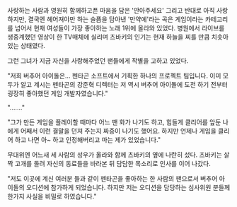사랑하는 사람과 영원히 함께하고픈 마음을 담은 '안아주세요' 그리고 반대로 아직 사랑하지만, 결국엔 헤어져야만 하는 슬픔을 담아낸 '만약에'라는 곡은 게임이라는 카테고리를 넘어서 현재 여성들이 가장 좋아하는 노래 1위에 올라와 있었다. 
병원에서 라이브를 생중계했던 영상이 한 TV매체에 실리며 츠바키의 인기는 현재 하늘을 찌를 만큼 치솟아 있는 상태였다. 

그런 그녀가 지금 자신을 사랑해주었던 팬들에게 작별을 고하고 있었다. 

"저희 버추어 아이돌은... 펜타곤 소프트에서 기획한 하나의 프로젝트 팀입니다. 이미 모두가 알고 계시는 펜타곤의 강준혁 디렉터는 저 역시 버추어 아이돌에 도전 하기 전부터 굉장히 좋아했던 게임 개발자였습니다." 

"......." 

"그가 만든 게임을 플레이할 때마다 어느 땐 화가 나기도 하고, 힘들게 클리어를 앞둔 나에게 어째서 이런 결말을 던져 주는지 짜증이 나기도 했어요. 하지만 언제나 게임을 클리어 하고 나면 아~ 하고 인정해버리고 마는 제가 있었습니다." 

무대위엔 어느새 세 사람의 성우가 올라와 함께 츠바키의 옆에 나란히 섰다. 
츠바키는 살짝 고개를 돌려 자신의 동료들을 바라본 뒤 담담한 목소리로 인사를 이어 나갔다. 

"저도 이곳에 계신 여러분 들과 같이 펜타곤을 좋아하는 한 사람의 팬으로서 버추어 아이돌의 오디션에 참가하게 되었습니다. 하지만 저는 오디션을 담당하는 심사위원 분들께 한가지 사실을 비밀로 하였습니다." 